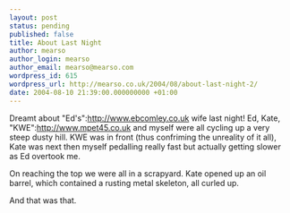 ```yaml
---
layout: post
status: pending
published: false
title: About Last Night
author: mearso
author_login: mearso
author_email: mearso@mearso.com
wordpress_id: 615
wordpress_url: http://mearso.co.uk/2004/08/about-last-night-2/
date: 2004-08-10 21:39:00.000000000 +01:00
---
```

Dreamt about "Ed's":http://www.ebcomley.co.uk wife last night! Ed, Kate, "KWE":http://www.mpet45.co.uk and myself were all cycling up a very steep dusty hill. KWE was in front (thus confriming the unreality of it all), Kate was next then myself pedalling really fast but actually getting slower as Ed overtook me.

On reaching the top we were all in a scrapyard. Kate opened up an oil barrel, which contained a rusting metal skeleton, all curled up.

And that was that.
